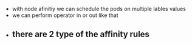 

- with node afinitiy we can schedule the pods on multiple lables values
- we can perform operator in or out like that
- there are 2 type of the affinity rules
    - 